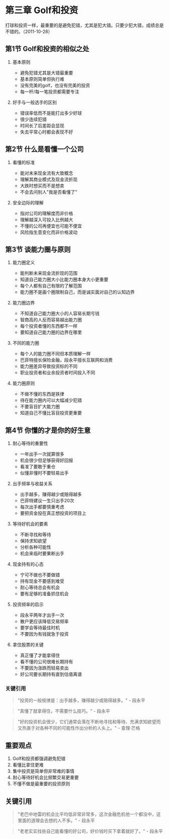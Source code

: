 # 第三章 Golf和投资

打球和投资一样，最重要的是避免犯错，尤其是犯大错。只要少犯大错，成绩总是不错的。（2011-10-28）

## 第1节 Golf和投资的相似之处

1. 基本原则
   - 避免犯错尤其是大错最重要
   - 基本原则简单但执行难
   - 没有完美的golf，也没有完美的投资
   - 每一杆/每一笔投资都需要专注

2. 好手与一般选手的区别
   - 错误率低而不是能打出多少好球
   - 很少连续犯错
   - 时间长了后差距会显现
   - 失去平常心时都会表现不好

## 第2节 什么是看懂一个公司

1. 看懂的标准
   - 能对未来现金流有大致概念
   - 理解其商业模式及现金流折现
   - 大跌时想买而不是想卖
   - 不会去问别人"我是否看懂了"

2. 安全边际的理解
   - 指对公司的理解度而非价格
   - 理解越深入可投入比例越大
   - 不懂的公司再便宜也可能不便宜
   - 风险指生意变化而非价格波动

## 第3节 谈能力圈与原则

1. 能力圈定义
   - 能判断未来现金流折现的范围
   - 知道自己能力圈大小比能力圈本身大小更重要
   - 每个人都有自己有限的了解范围
   - 能力圈不是画个圈限制自己，而是诚实面对自己的认知边界

2. 能力圈边界
   - 不知道自己能力圈大小的人容易长期亏钱
   - 智商高的人反而容易越出能力圈
   - 每个投资者懂的东西都不一样
   - 要知道自己能力圈的边界在哪里

3. 不同的能力圈
   - 每个人的能力圈不同但本质理解一样
   - 巴菲特擅长保险金融，段永平擅长互联网和消费
   - 能力圈差异导致投资标的不同
   - 职业投资者和业余投资者时间投入不同

4. 能力圈原则
   - 不做不懂的东西是铁律
   - 待在能力圈内可以大幅减少犯错
   - 不要盲目扩大能力圈
   - 知道自己不懂比盲目投资更重要


## 第4节 你懂的才是你的好生意
1. 耐心等待的重要性
   - 一年出手一次就算很多
   - 机会很少但足够获得好回报
   - 看准了要敢于重仓
   - 似懂非懂时不要轻易出手

2. 出手频率与收益关系
   - 出手越多，赚得越少或赔得越多
   - 巴菲特建议一生只出手20次
   - 每次出手都要慎重考虑
   - 要把资金投在真正想投资的项目上

3. 等待好机会的要素
   - 不断寻找和等待
   - 保持求知欲望
   - 分析各种可能性
   - 机会来临时要果断出手

4. 现金持有的心态
   - 宁可不做也不要做错
   - 持有现金不要感到难受
   - 耐心等待总会有机会
   - 要有足够的准备抓住机会

5. 投资频率的启示
   - 段永平两年才出手一次
   - 散户更应该降低交易频率
   - 要学会等待最佳时机
   - 不要因为有钱就急于投资

6. 拿住股票的关键
   - 真正懂了才能拿得住
   - 看不懂的公司很难长期持有
   - 不要因为涨跌而轻易卖出
   - 好公司要长期持有直到估值离谱

### 关键引用
> "投资的一般规律是：出手越多，赚得越少或赔得越多。" - 段永平

> "真懂了就拿得住，不需要什么技巧。" - 段永平

> "好的投资机会很少，它们通常会落在不断地寻找和等待、充满求知欲望而又热衷于对各种不同的可能性作出分析的人头上。" - 查理·芒格

## 重要观点
1. Golf和投资都强调避免犯错
2. 看懂比拿住更难
3. 集中投资是简单但非常难的事情
4. 耐心等待好机会比频繁交易更重要
5. 不懂不做是最重要的投资原则

## 关键引用
> "老巴中地雷的机会比平均低非常非常多，这次金融危机他一个都没中，这里面的道理会去想的人不多。" - 段永平

> "老老实实找些自己能看懂的好公司，好价钱时买下拿着就好了。" - 段永平

